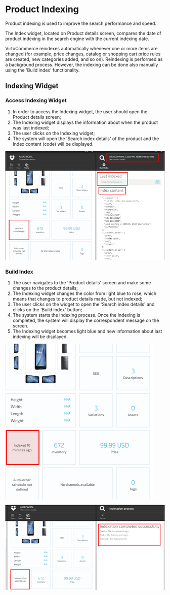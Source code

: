 # Product Indexing

Product indexing is used to improve the search performance and speed.

The Index widget, located on Product details screen, compares the date of product indexing in the search engine with the current indexing date.

VirtoCommerce reindexes automatically whenever one or more items are changed (for example, price changes, catalog or shopping cart price rules are created, new categories added, and so on). Reindexing is performed as a background process. However, the indexing can be done also manually using the 'Build index' functionality.

## Indexing Widget

### Access Indexing Widget

1. In order to access the Indexing widget, the user should open the Product details screen; 
1. The Indexing widget displays the information about when the product was last indexed;
1. The user clicks on the Indexing widget;
1. The system will open the 'Search index details' of the product and the Index content (code) will be displayed. 

![Fig. Indexing Widget](media/screen-index-widget.png)

### Build Index

1. The user navigates to the 'Product details' screen and make some changes to the product details;
1. The Indexing widget changes the color from light blue to rose, which means that changes to product details made, but not indexed;
1. The user clicks on the widget to open the 'Search index details' and clicks on the 'Build index' button;
1. The system starts the indexing process. Once the indexing is completed, the system will display the correspondent message on the screen.
1. The Indexing widget becomes light blue and new information about last indexing will be displayed.

![Fig. Change product details](media/screen-change-details-index.png)


![Fig. Indexaing completed](media/screen-indexation-completed.png)